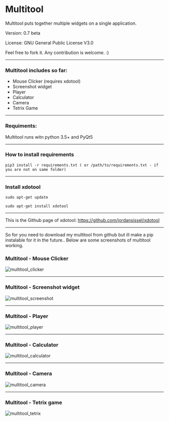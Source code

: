 # Multitool

Multitool puts together multiple widgets on a single application.

Version: 0.7 beta

License: GNU General Public License V3.0

Feel free to fork it. Any contribution is welcome. :)

----------------------------------------------------------------

### Multitool includes so far:
- Mouse Clicker (requires xdotool) 
- Screenshot widget 
- Player 
- Calculator 
- Camera 
- Tetrix Game

----------------------------------------------------------------
### Requiments:

Multitool runs witn python 3.5+ and PyQt5
 
----------------------------------------------------------------
### How to install requirements

    pip3 install -r requirements.txt ( or /path/to/requirements.txt - if you are not on same folder)

----------------------------------------------------------------
### Install xdotool
    sudo apt-get update 

    sudo apt-get install xdotool

----------------------------------------------------------------
This is the Github page of xdotool: https://github.com/jordansissel/xdotool

----------------------------------------------------------------
So for you need to download my multitool from github but ill make a pip instalable for it in the future..
Below are some screenshots of multitool working.

### Multitool - Mouse Clicker
![multitool_clicker](https://user-images.githubusercontent.com/26487160/35359442-de5b1c5e-0138-11e8-9a53-06a6e92e3afb.jpg)

----------------------------------------------------------------
### Multitool - Screenshot widget
![multitool_screenshot](https://user-images.githubusercontent.com/26487160/35361424-166343ae-0140-11e8-9fb6-9050b496b8a1.jpg)

----------------------------------------------------------------
### Multitool - Player
![multitool_player](https://user-images.githubusercontent.com/26487160/35361450-289112e0-0140-11e8-811b-63db8ad12db2.jpg)

----------------------------------------------------------------
### Multitool - Calculator
![multitool_calculator](https://user-images.githubusercontent.com/26487160/35361472-383ea5f4-0140-11e8-8c90-585451a9b064.jpg)

----------------------------------------------------------------
### Multitool - Camera
![multitool_camera](https://user-images.githubusercontent.com/26487160/35361482-4316d514-0140-11e8-89f8-72d4bf2fad6d.jpg)

----------------------------------------------------------------
### Multitool - Tetrix game
![multitool_tetrix](https://user-images.githubusercontent.com/26487160/35361493-519976b4-0140-11e8-8918-dd29c7bd8809.jpg)
